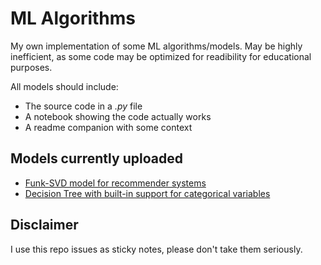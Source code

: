 # ML Algorithms

My own implementation of some ML algorithms/models. May be highly inefficient, as some code may be optimized for readibility for educational purposes.

All models should include:
* The source code in a *.py* file
* A notebook showing the code actually works
* A readme companion with some context

## Models currently uploaded

* [Funk-SVD model for recommender systems](funk_svd/)
* [Decision Tree with built-in support for categorical variables](decision_tree/)


## Disclaimer

I use this repo issues as sticky notes, please don't take them seriously.